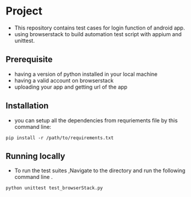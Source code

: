 # Project

* This repository contains test cases for login function of android app. 
* using browserstack to build automation test script with appium and unittest.

## Prerequisite

* having a version of python installed in your local machine
* having a valid account on browserstack
* uploading your app and getting url of the app
    
## Installation

* you can setup all the dependencies from requriements file by this command line:

  
```
pip install -r /path/to/requirements.txt
```

## Running locally

* To run the test suites ,Navigate to the directory and run the following command line .

```
python unittest test_browserStack.py
```


















